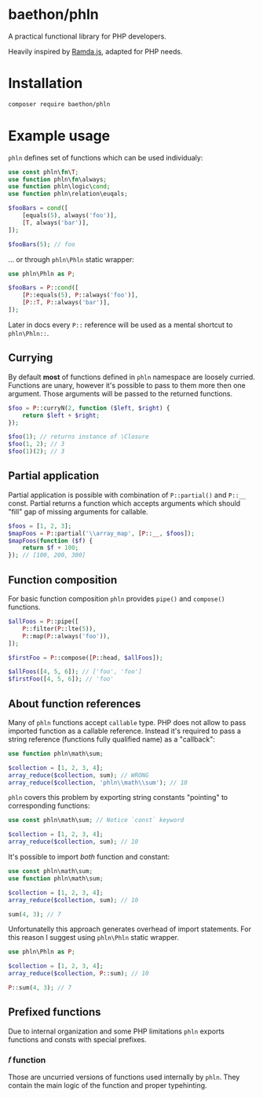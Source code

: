 # baethon/phln

A practical functional library for PHP developers.

Heavily inspired by [Ramda.js](http://ramdajs.com/), adapted for PHP needs.

# Installation

```bash
composer require baethon/phln
```

# Example usage

`phln` defines set of functions which can be used individualy:

```php
use const phln\fn\T;
use function phln\fn\always;
use function phln\logic\cond;
use function phln\relation\euqals;

$fooBars = cond([
    [equals(5), always('foo')],
    [T, always('bar')],
]);

$fooBars(5); // foo
```

... or through `phln\Phln` static wrapper:

```php
use phln\Phln as P;

$fooBars = P::cond([
    [P::equals(5), P::always('foo')],
    [P::T, P::always('bar')],
]);
```

Later in docs every `P::` reference will be used as a mental shortcut to `phln\Phln::`.

## Currying

By default **most** of functions defined in `phln` namespace are loosely curried. Functions are unary, however it's possible to pass to them more then one argument. Those arguments will be passed to the returned functions.

```php
$foo = P::curryN(2, function ($left, $right) {
    return $left + $right;
});

$foo(1); // returns instance of \Closure
$foo(1, 2); // 3
$foo(1)(2); // 3
```

## Partial application

Partial application is possible with combination of `P::partial()` and `P::__` const. Partial returns a function which accepts arguments which should "fill" gap of missing arguments for callable.

```php
$foos = [1, 2, 3];
$mapFoos = P::partial('\\array_map', [P::__, $foos]);
$mapFoos(function ($f) {
    return $f + 100;
}); // [100, 200, 300]
```

## Function composition

For basic function composition `phln` provides `pipe()` and `compose()` functions.

```php
$allFoos = P::pipe([
    P::filter(P::lte(5)),
    P::map(P::always('foo')),
]);

$firstFoo = P::compose([P::head, $allFoos]);

$allFoos([4, 5, 6]); // ['foo', 'foo']
$firstFoo([4, 5, 6]); // 'foo'
```

## About function references

Many of `phln` functions accept `callable` type. PHP does not allow to pass imported function as a callable reference. Instead it's required to pass a string reference (functions fully qualified name) as a "callback":

```php
use function phln\math\sum;

$collection = [1, 2, 3, 4];
array_reduce($collection, sum); // WRONG
array_reduce($collection, 'phln\\math\\sum'); // 10
```

`phln` covers this problem by exporting string constants "pointing" to corresponding functions:

```php
use const phln\math\sum; // Notice `const` keyword

$collection = [1, 2, 3, 4];
array_reduce($collection, sum); // 10
```

It's possible to import *both* function and constant:

```php
use const phln\math\sum;
use function phln\math\sum;

$collection = [1, 2, 3, 4];
array_reduce($collection, sum); // 10

sum(4, 3); // 7
```

Unfortunatelly this approach generates overhead of import statements. For this reason I suggest using `phln\Phln` static wrapper.

```php
use phln\Phln as P;

$collection = [1, 2, 3, 4];
array_reduce($collection, P::sum); // 10

P::sum(4, 3); // 7
```


## Prefixed functions

Due to internal organization and some PHP limitations `phln` exports functions and consts with special prefixes.

### 𝑓 function

Those are uncurried versions of functions used internally by `phln`. They contain the main logic of the function and proper typehinting.
